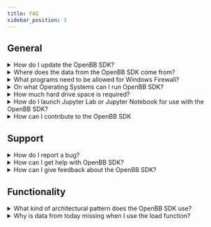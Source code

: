 ```yaml
---
title: FAQ
sidebar_position: 3
---
```


## General

<details><summary>How do I update the OpenBB SDK?</summary>
<p>

With new releases of the OpenBB SDK, it would suffice to use `pip install openbb`. If this doesn't update to the latest version you can include the version number as follows `pip install openbb==2.0.0`. Please find the latest version [here](https://pypi.org/project/openbb/).

</p>
</details>

<details><summary>Where does the data from the OpenBB SDK come from?</summary>
<p>

The OpenBB platform does not provide any data itself as the platform is a data aggregator that connects to almost a hundred different data providers and APIs to access the data.

</p>
</details>

<details><summary>What programs need to be allowed for Windows Firewall?</summary>
<p>

When issues arise regarding Windows Firewall, please allow the following applications through (if not already):

- BranchCache
- Hyper-V
- VcXsrv
- Windows Terminal

From the Windows Security menu, click on the Firewall & Network Protection tab, then click on "Allow an app through firewall". If the applications below are not allowed to communicate through Windows Defender Firewall, change the settings to allow.

</p>
</details>

<details><summary>On what Operating Systems can I run OpenBB SDK?</summary>
<p>

The OpenBB Terminal is compatible with Windows, Mac Os and Linux. Check the
[installation guide](/sdk/quickstart/installation) and [requirements outline](/sdk/quickstart/requirements) for more details.

</p>
</details>

<details><summary>How much hard drive space is required?</summary>
<p>

An installation will use approximately 4GB of space.

</p>
</details>

<details><summary>How do I launch Jupyter Lab or Jupyter Notebook for use with the OpenBB SDK?</summary>
<p>

Once the installation is finished via `pip` and you have activated the conda environment, as explained in the [installation guide](/sdk/quickstart/installation) you are able to activate a Jupyter Notebook by running `jupyter notebook` or Jupyter Lab with `jupyter lab`. Then, you should be able to use the OpenBB SDK by following along with the [Structure of the SDK](/sdk/guides/basics/structure) and [Using the SDK](/sdk/guides/basics/using) guides.

</p>
</details>

<details><summary>How can I contribute to the OpenBB SDK</summary>
<p>

There are three main ways of contributing to this project.

**BECOME A CONTRIBUTOR**

1. Fork the [Project](https://github.com/OpenBB-finance/OpenBBTerminal)
2. Create your Feature Branch (`git checkout -b feature/AmazingFeature`)
3. Install the pre-commit hooks by running: `pre-commit install`
      Any time you commit a change, linters will be run automatically. On changes, you will have to re-commit
4. Commit your Changes (`git commit -m 'Add some AmazingFeature'`)
5. Push to your Branch (`git push origin feature/AmazingFeature`)
6. Open a Pull Request

You can read more details about adding a feature in our [CONTRIBUTING GUIDELINES](https://github.com/OpenBB-finance/OpenBBTerminal/blob/main/CONTRIBUTING.md).

**RAISE AN ISSUE OR REQUEST A FEATURE**

- Raise an issue by opening a [bug ticket](https://github.com/OpenBB-finance/OpenBBTerminal/issues).
- Request a new  feature through a [feature request ticket](https://github.com/OpenBB-finance/OpenBBTerminal/issues).

</p>
</details>

## Support

<details><summary>How do I report a bug?</summary>
<p>

First, search the open issues for another report. If one already exists, attach any relevant information and screenshots as a comment. If one does not exist, start one with this [link](https://github.com/OpenBB-finance/OpenBBTerminal/issues/new?assignees=&labels=type%3Abug&template=bug_report.md&title=%5BBug%5D)

</p>
</details>

<details><summary>How can I get help with OpenBB SDK?</summary>
<p>

You can get help with OpenBB SDK by joining our [Discord server](https://openbb.co/discord) or contact us in our support form [here](https://openbb.co/support).

</p>
</details>

<details><summary>How can I give feedback about the OpenBB SDK?</summary>
<p>

Being an open source platform that wishes to tailor to the needs of any type of investor, we highly encourage anyone to share with us their experience and/or how we can further improve the OpenBB Terminal. This can be anything from a very small bug, a new feature, or the implementation of a highly advanced Machine Learning model.

You can contact us via the following routes:

- If you notice that a feature is missing inside the terminal, please fill in the <a href="https://openbb.co/request-a-feature" target="_blank" rel="noreferrer noopener">Request a Feature form</a>.
- If you wish to report a bug, have a question/suggestion or anything else, please fill in the <a href="https://openbb.co/support" target="_blank" rel="noreferrer noopener">Support form</a>.
- If you wish to speak to us directly, please contact us via <a href="https://openbb.co/discord" target="_blank" rel="noreferrer noopener">Discord</a>.

</p>
</details>


## Functionality

<details><summary>What kind of architectural pattern does the OpenBB SDK use?</summary>
<p>

Throughout the entire OpenBB Platform, the [Model-view-controller](https://en.wikipedia.org/wiki/Model%E2%80%93view%E2%80%93controller) architectural pattern is used for creating functionality in the terminal.

This is visible in the OpenBB SDK with the addition of `_chart` within functions relating to the `view` portfion of the pattern. 

For example the model is displayed with:

```
openbb.economy.ycrv()
```

|     |  Maturity | Rate |
| --: | --------: | ---: |
|   0 | 0.0833333 | 3.93 |
|   1 |      0.25 | 4.34 |
|   2 |       0.5 | 4.61 |
| ... |       ... |  ... |
|   8 |        10 | 3.82 |
|   9 |        20 | 4.13 |
|  10 |        30 | 3.92 |

And the view with:

```
openbb.economy.ycrv_chart()
```

![Screenshot 2022-11-21 at 4 29 17 PM](https://user-images.githubusercontent.com/85772166/203185342-f019414d-24e2-4d8a-a718-10eeedb59e8c.png)

</p>
</details>


<details><summary>Why is data from today missing when I use the load function?</summary>
<p>

By default, the load function requests end-of-day daily data and is not included until the EOD summary has been published. The current day's data is considered intraday and is loaded when the `interval` argument is present.

</p>
</details>
